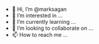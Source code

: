 - 👋 Hi, I’m @marksagan
- 👀 I’m interested in ...
- 🌱 I’m currently learning ...
- 💞️ I’m looking to collaborate on ...
- 📫 How to reach me ...

<!---
marksagan/marksagan is a ✨ special ✨ repository because its `README.md` (this file) appears on your GitHub profile.
You can click the Preview link to take a look at your changes.
--->
